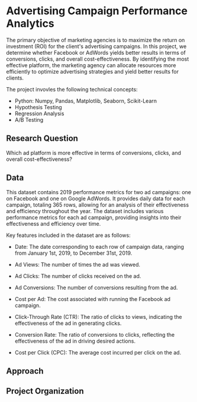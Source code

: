 # Advertising Campaign Performance Analytics

The primary objective of marketing agencies is to maximize the return on investment (ROI) for the client's advertising campaigns. In this project, we determine whether Facebook or AdWords yields better results in terms of conversions, clicks, and overall cost-effectiveness. 
By identifying the most effective platform, the marketing agency can allocate resources more efficiently to optimize advertising strategies and yield better results for clients.

The project invovles the following technical concepts:
- Python: Numpy, Pandas, Matplotlib, Seaborn, Scikit-Learn
- Hypothesis Testing
- Regression Analysis
- A/B Testing

## Research Question
Which ad platform is more effective in terms of conversions, clicks, and overall cost-effectiveness?

## Data
This dataset contains 2019 performance metrics for two ad campaigns: one on Facebook and one on Google AdWords. It provides daily data for each campaign, totaling 365 rows, allowing for an analysis of their effectiveness and efficiency throughout the year. The dataset includes various performance metrics for each ad campaign, providing insights into their effectiveness and efficiency over time.

Key features included in the dataset are as follows:

- Date: The date corresponding to each row of campaign data, ranging from January 1st, 2019, to December 31st, 2019.

- Ad Views: The number of times the ad was viewed.

- Ad Clicks: The number of clicks received on the ad.

- Ad Conversions: The number of conversions resulting from the ad.

- Cost per Ad: The cost associated with running the Facebook ad campaign.

- Click-Through Rate (CTR): The ratio of clicks to views, indicating the effectiveness of the ad in generating clicks.

- Conversion Rate: The ratio of conversions to clicks, reflecting the effectiveness of the ad in driving desired actions.

- Cost per Click (CPC): The average cost incurred per click on the ad.

## Approach


## Project Organization
